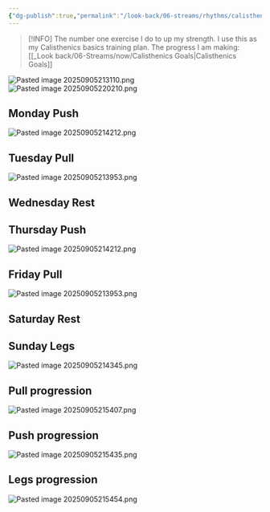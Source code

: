 ```yaml
---
{"dg-publish":true,"permalink":"/look-back/06-streams/rhythms/calisthenics/","noteIcon":"","created":"2025-09-05T15:49:48.599+02:00","updated":"2025-09-07T17:16:42.441+02:00"}
---
```


>[!INFO] 
> The number one exercise I do to up my strength. 
> I use this as my Calisthenics basics training plan.
> The progress I am making: [[_Look back/06-Streams/now/Calisthenics Goals\|Calisthenics Goals]]

![Pasted image 20250905213110.png](/img/user/img/_attachments/Pasted%20image%2020250905213110.png)
![Pasted image 20250905220210.png](/img/user/img/_attachments/Pasted%20image%2020250905220210.png)


## Monday Push


![Pasted image 20250905214212.png](/img/user/img/_attachments/Pasted%20image%2020250905214212.png)



## Tuesday Pull


![Pasted image 20250905213953.png](/img/user/img/_attachments/Pasted%20image%2020250905213953.png)



## Wednesday Rest

## Thursday Push


![Pasted image 20250905214212.png](/img/user/img/_attachments/Pasted%20image%2020250905214212.png)



## Friday Pull


![Pasted image 20250905213953.png](/img/user/img/_attachments/Pasted%20image%2020250905213953.png)



## Saturday Rest

## Sunday Legs


![Pasted image 20250905214345.png](/img/user/img/_attachments/Pasted%20image%2020250905214345.png)


## Pull progression 

![Pasted image 20250905215407.png](/img/user/img/_attachments/Pasted%20image%2020250905215407.png)
## Push progression 

![Pasted image 20250905215435.png](/img/user/img/_attachments/Pasted%20image%2020250905215435.png)
## Legs progression 

![Pasted image 20250905215454.png](/img/user/img/_attachments/Pasted%20image%2020250905215454.png)





